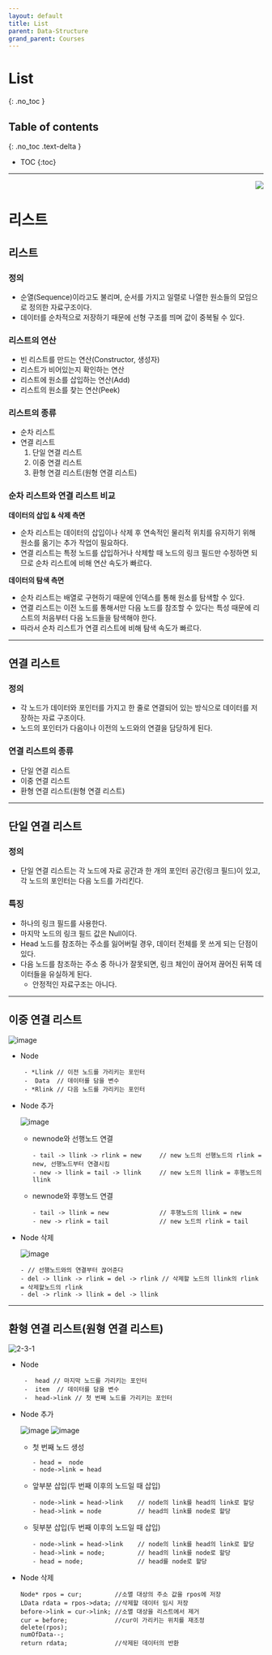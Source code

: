 ```yaml
---
layout: default
title: List
parent: Data-Structure
grand_parent: Courses
---
```


# List
{: .no_toc }

## Table of contents
{: .no_toc .text-delta }

- TOC
{:toc}

---

<div align="right">
  <a href="https://github.com/kpryu6">
    <img src="https://img.shields.io/badge/github-181717?style=for-the-badge&logo=github&logoColor=white">
  </a>
</div>

# 리스트

## 리스트

### 정의

- 순열(Sequence)이라고도 불리며, 순서를 가지고 일렬로 나열한 원소들의 모임으로 정의한 자료구조이다.
- 데이터를 순차적으로 저장하기 때문에 선형 구조를 띄며 값이 중복될 수 있다.

### 리스트의 연산

- 빈 리스트를 만드는 연산(Constructor, 생성자)
- 리스트가 비어있는지 확인하는 연산
- 리스트에 원소를 삽입하는 연산(Add)
- 리스트의 원소를 찾는 연산(Peek)

### 리스트의 종류

- 순차 리스트
- 연결 리스트
  1. 단일 연결 리스트
  2. 이중 연결 리스트
  3. 환형 연결 리스트(원형 연결 리스트)

### 순차 리스트와 연결 리스트 비교

**데이터의 삽입 & 삭제 측면**

- 순차 리스트는 데이터의 삽입이나 삭제 후 연속적인 물리적 위치를 유지하기 위해 원소를 옮기는 추가 작업이 필요하다.
- 연결 리스트는 특정 노드를 삽입하거나 삭제할 때 노드의 링크 필드만 수정하면 되므로 순차 리스트에 비해 연산 속도가 빠르다.

**데이터의 탐색 측면**

- 순차 리스트는 배열로 구현하기 때문에 인덱스를 통해 원소를 탐색할 수 있다.
- 연결 리스트는 이전 노드를 통해서만 다음 노드를 참조할 수 있다는 특성 때문에 리스트의 처음부터 다음 노드들을 탐색해야 한다.
- 따라서 순차 리스트가 연결 리스트에 비해 탐색 속도가 빠르다.

---

## 연결 리스트

### 정의

- 각 노드가 데이터와 포인터를 가지고 한 줄로 연결되어 있는 방식으로 데이터를 저장하는 자료 구조이다.
- 노드의 포인터가 다음이나 이전의 노드와의 연결을 담당하게 된다.

### 연결 리스트의 종류

- 단일 연결 리스트
- 이중 연결 리스트
- 환형 연결 리스트(원형 연결 리스트)

---

## 단일 연결 리스트

### 정의

- 단일 연결 리스트는 각 노드에 자료 공간과 한 개의 포인터 공간(링크 필드)이 있고, 각 노드의 포인터는 다음 노드를 가리킨다.

### 특징

- 하나의 링크 필드를 사용한다.
- 마지막 노드의 링크 필드 값은 Null이다.
- Head 노드를 참조하는 주소를 잃어버릴 경우, 데이터 전체를 못 쓰게 되는 단점이 있다.
- 다음 노드를 참조하는 주소 중 하나가 잘못되면, 링크 체인이 끊어져 끊어진 뒤쪽 데이터들을 유실하게 된다.
  - 안정적인 자료구조는 아니다.

---

## 이중 연결 리스트

![image](https://user-images.githubusercontent.com/113777043/204078252-5804e394-5921-4bfc-a25c-c89456c1a7bf.png)

- Node

  ```
   - *Llink // 이전 노드를 가리키는 포인터
   -  Data  // 데이터를 담을 변수
   - *Rlink // 다음 노드를 가리키는 포인터
  ```

- Node 추가

  ![image](https://user-images.githubusercontent.com/113777043/204078990-c0a340f7-0fd1-4941-96b9-a61b781034d5.png)

  - newnode와 선행노드 연결

    ```
    - tail -> llink -> rlink = new     // new 노드의 선행노드의 rlink = new, 선행노드부터 연결시킴
    - new -> llink = tail -> llink     // new 노드의 llink = 후행노드의 llink
    ```

  - newnode와 후행노드 연결

    ```
    - tail -> llink = new              // 후행노드의 llink = new
    - new -> rlink = tail              // new 노드의 rlink = tail
    ```

- Node 삭제

  ![image](https://user-images.githubusercontent.com/113777043/204079011-a935fbe2-6758-4e3d-8dba-db390e3cafda.png)

  ```
  - // 선행노드와의 연결부터 끊어준다
  - del -> llink -> rlink = del -> rlink // 삭제할 노드의 llink의 rlink = 삭제할노드의 rlink
  - del -> rlink -> llink = del -> llink
  ```

---

## 환형 연결 리스트(원형 연결 리스트)

![2-3-1](https://user-images.githubusercontent.com/57708995/204690252-68bb3a17-e739-4926-a392-e1b3fc17a54b.JPG)

- Node

  ```
   -  head // 마지막 노드를 가리키는 포인터
   -  item  // 데이터를 담을 변수
   -  head->link // 첫 번째 노드를 가리키는 포인터
  ```

- Node 추가

  ![image](https://user-images.githubusercontent.com/57708995/204696674-fd5c00c3-3a65-4f37-85be-6f74dcddae66.png)
  ![image](https://user-images.githubusercontent.com/57708995/204696817-c8d61be5-5170-49a2-ac4e-8a4b7108f3d3.png)

  - 첫 번째 노드 생성

    ```
    - head =  node
    - node->link = head
    ```

  - 앞부분 삽입(두 번째 이후의 노드일 때 삽입)

    ```
    - node->link = head->link    // node의 link를 head의 link로 할당
    - head->link = node          // head의 link를 node로 할당
    ```

  - 뒷부분 삽입(두 번째 이후의 노드일 때 삽입)

    ```
    - node->link = head->link    // node의 link를 head의 link로 할당
    - head->link = node;	     // head의 link를 node로 할당
    - head = node;	             // head를 node로 할당
    ```

- Node 삭제

  ```
  Node* rpos = cur;         //소멸 대상의 주소 값을 rpos에 저장
  LData rdata = rpos->data; //삭제할 데이터 임시 저장
  before->link = cur->link; //소멸 대상을 리스트에서 제거
  cur = before;             //cur이 가리키는 위치를 재조정
  delete(rpos);
  numOfData--;
  return rdata;             //삭제된 데이터의 반환
  ```
